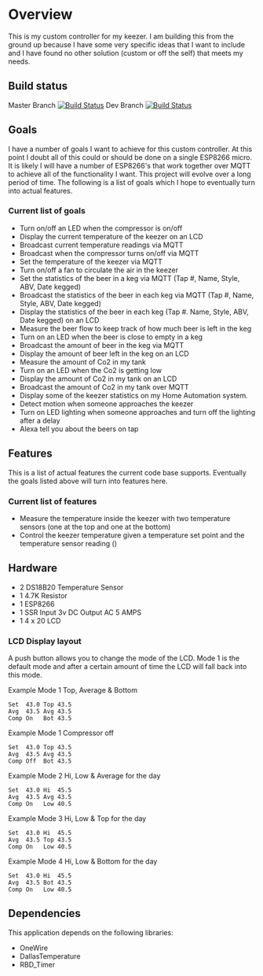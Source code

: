 # Overview
This is my custom controller for my keezer.  I am building this from the ground up because I have some very specific ideas that I want to include and I have found no other solution (custom or off the self) that meets my needs.

## Build status
Master Branch [![Build Status](https://travis-ci.org/mlinnen/my-keezer.svg?branch=master)](https://travis-ci.org/mlinnen/my-keezer) 
Dev Branch [![Build Status](https://travis-ci.org/mlinnen/my-keezer.svg?branch=dev)](https://travis-ci.org/mlinnen/my-keezer)

## Goals 
I have a number of goals I want to achieve for this custom controller.  At this point I doubt all of this could or should be done on a single ESP8266 micro.  It is likely I will have a number of ESP8266's that work together over MQTT to achieve all of the functionality I want.  This project will evolve over a long period of time.  The following is a list of goals which I hope to eventually turn into actual features.

### Current list of goals
* Turn on/off an LED when the compressor is on/off
* Display the current temperature of the keezer on an LCD
* Broadcast current temperature readings via MQTT
* Broadcast when the compressor turns on/off via MQTT
* Set the temperature of the keezer via MQTT
* Turn on/off a fan to circulate the air in the keezer
* Set the statistics of the beer in a keg via MQTT (Tap #, Name, Style, ABV, Date kegged)
* Broadcast the statistics of the beer in each keg via MQTT (Tap #, Name, Style, ABV, Date kegged)
* Display the statistics of the beer in each keg (Tap #. Name, Style, ABV, Date kegged) on an LCD
* Measure the beer flow to keep track of how much beer is left in the keg
* Turn on an LED when the beer is close to empty in a keg
* Broadcast the amount of beer in the keg via MQTT
* Display the amount of beer left in the keg on an LCD
* Measure the amount of Co2 in my tank
* Turn on an LED when the Co2 is getting low
* Display the amount of Co2 in my tank on an LCD
* Broadcast the amount of Co2 in my tank over MQTT
* Display some of the keezer statistics on my Home Automation system.
* Detect motion when someone approaches the keezer
* Turn on LED lighting when someone approaches and turn off the lighting after a delay
* Alexa tell you about the beers on tap

## Features
This is a list of actual features the current code base supports.  Eventually the goals listed above will turn into features here.

### Current list of features
* Measure the temperature inside the keezer with two temperature sensors (one at the top and one at the bottom)
* Control the keezer temperature given a temperature set point and the temperature sensor reading ()

## Hardware
* 2 DS18B20 Temperature Sensor
* 1 4.7K Resistor
* 1 ESP8266
* 1 SSR Input 3v DC Output AC 5 AMPS
* 1 4 x 20 LCD

### LCD Display layout
A push button allows you to change the mode of the LCD.  Mode 1 is the default mode and after a certain amount of time the LCD will fall back into this mode.

Example Mode 1 Top, Average & Bottom
```
Set  43.0 Top 43.5
Avg  43.5 Avg 43.5
Comp On   Bot 43.5
```  
Example Mode 1 Compressor off
```
Set  43.0 Top 43.5
Avg  43.5 Avg 43.5
Comp Off  Bot 43.5
```  

Example Mode 2 Hi, Low & Average for the day
```
Set  43.0 Hi  45.5  
Avg  43.5 Avg 43.5  
Comp On   Low 40.5  
```
Example Mode 3 Hi, Low & Top for the day
```
Set  43.0 Hi  45.5  
Avg  43.5 Top 43.5  
Comp On   Low 40.5  
```
Example Mode 4 Hi, Low & Bottom for the day
```
Set  43.0 Hi  45.5  
Avg  43.5 Bot 43.5  
Comp On   Low 40.5  
```
## Dependencies
This application depends on the following libraries:
* OneWire
* DallasTemperature
* RBD_Timer

